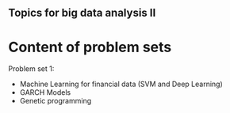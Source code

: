 ## Topics for big data analysis II

# Content of problem sets

Problem set 1:

- Machine Learning for financial data (SVM and Deep Learning)
- GARCH Models
- Genetic programming 
